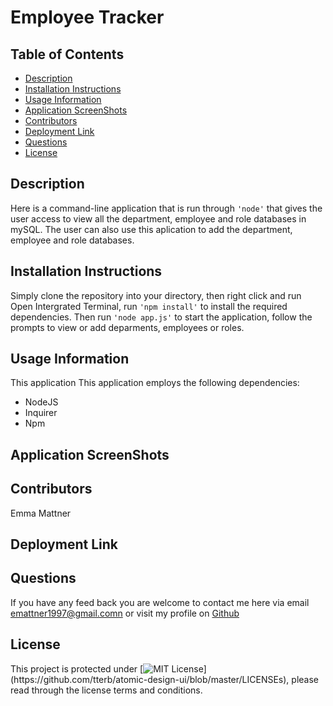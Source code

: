 
# Employee Tracker 

## Table of Contents

* [Description](#description)
* [Installation Instructions](#installation-instructions)
* [Usage Information](#usage-information)
* [Application ScreenShots](#application-screenShots)
* [Contributors](#contributors)
* [Deployment Link](#deployment-link)
* [Questions](#questions)
* [License](#license)

## Description 

Here is a command-line application that is run through ``'node'`` that gives the user access to view all the department, employee and role databases in mySQL. The user can also use this aplication to add the department, employee and role databases.

## Installation Instructions
Simply clone the repository into your directory, then right click and run Open Intergrated Terminal, run ``'npm install'`` to install the required dependencies. Then run ``'node app.js'`` to start the application, follow the prompts to view or add deparments, employees or roles.

## Usage Information
This application This application employs the following dependencies:
 * NodeJS
 * Inquirer
 * Npm

## Application ScreenShots



## Contributors
Emma Mattner


## Deployment Link


## Questions
If you have any feed back you are welcome to contact me here via email [emattner1997@gmail.comn](mailto;emattner1997@gmail.com) or visit my profile on [Github](https://github.com/emmattner) 
        
## License
This project is protected under [![MIT License](https://img.shields.io/apm/l/atomic-design-ui.svg?)](https://github.com/tterb/atomic-design-ui/blob/master/LICENSEs), please read through the license terms and conditions.
